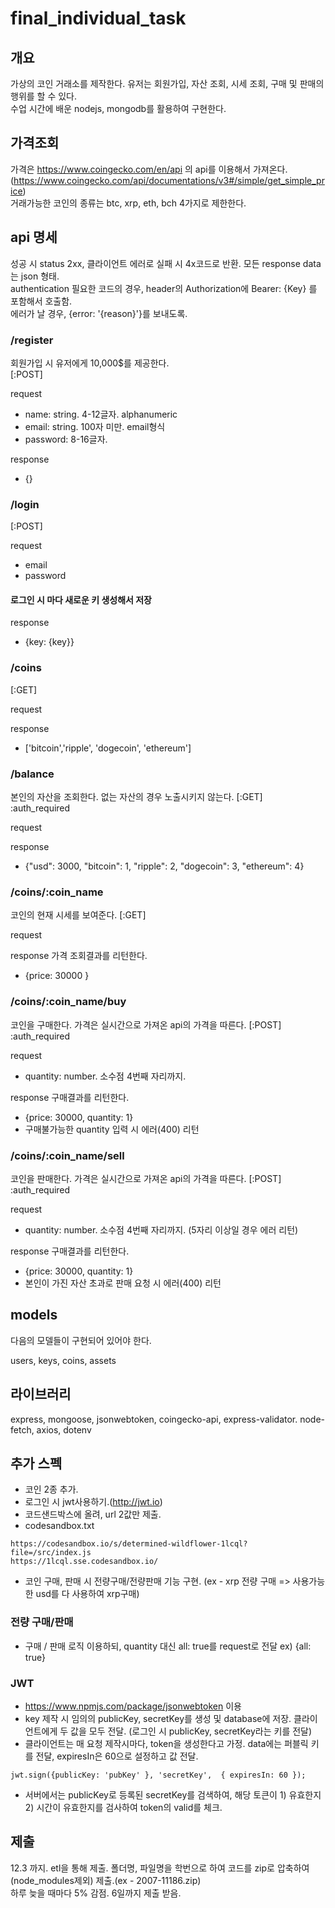 # final_individual_task

## 개요

가상의 코인 거래소를 제작한다. 유저는 회원가입, 자산 조회, 시세 조회, 구매 및 판매의 행위를 할 수 있다.  
수업 시간에 배운 nodejs, mongodb를 활용하여 구현한다.

## 가격조회

가격은 https://www.coingecko.com/en/api 의 api를 이용해서 가져온다. (https://www.coingecko.com/api/documentations/v3#/simple/get_simple_price)  
거래가능한 코인의 종류는 btc, xrp, eth, bch 4가지로 제한한다.


## api 명세

성공 시 status 2xx, 클라이언트 에러로 실패 시 4x코드로 반환.
모든 response data는 json 형태.  
authentication 필요한 코드의 경우, header의 Authorization에 Bearer: {Key} 를 포함해서 호출함.  
에러가 날 경우, {error: '{reason}'}를 보내도록.


### /register
회원가입 시 유저에게 10,000$를 제공한다.  
[:POST]

request

- name: string. 4-12글자. alphanumeric
- email: string. 100자 미만. email형식
- password: 8-16글자.


response
- {}

### /login
[:POST]

request
- email
- password

#### 로그인 시 마다 새로운 키 생성해서 저장

response
- {key: {key}}

### /coins
[:GET]

request


response
- ['bitcoin','ripple', 'dogecoin', 'ethereum']

### /balance
본인의 자산을 조회한다. 없는 자산의 경우 노출시키지 않는다.
[:GET]  
:auth_required


request

response
- {"usd": 3000, "bitcoin": 1, "ripple": 2, "dogecoin": 3, "ethereum": 4}

### /coins/:coin_name
코인의 현재 시세를 보여준다.
[:GET]

request

response
가격 조회결과를 리턴한다.
- {price: 30000 }


### /coins/:coin_name/buy
코인을 구매한다. 가격은 실시간으로 가져온 api의 가격을 따른다.
[:POST]
:auth_required

request
- quantity: number. 소수점 4번째 자리까지.

response
구매결과를 리턴한다.
- {price: 30000, quantity: 1}
- 구매불가능한 quantity 입력 시 에러(400) 리턴

### /coins/:coin_name/sell
코인을 판매한다. 가격은 실시간으로 가져온 api의 가격을 따른다.
[:POST]
:auth_required


request
- quantity: number. 소수점 4번째 자리까지. (5자리 이상일 경우 에러 리턴)


response
구매결과를 리턴한다.
- {price: 30000, quantity: 1}
- 본인이 가진 자산 초과로 판매 요청 시 에러(400) 리턴


## models

다음의 모델들이 구현되어 있어야 한다.

users, keys, coins, assets

## 라이브러리

express, mongoose, jsonwebtoken, coingecko-api, express-validator. node-fetch, axios, dotenv

## 추가 스펙

- 코인 2종 추가.
- 로그인 시 jwt사용하기.(http://jwt.io)
- 코드샌드박스에 올려, url 2값만 제출.
-   codesandbox.txt
```
https://codesandbox.io/s/determined-wildflower-1lcql?file=/src/index.js
https://1lcql.sse.codesandbox.io/
```
- 코인 구매, 판매 시 전량구매/전량판매 기능 구현. (ex - xrp 전량 구매 => 사용가능한 usd를 다 사용하여 xrp구매)

### 전량 구매/판매

- 구매 / 판매 로직 이용하되, quantity 대신 all: true를 request로 전달
  ex) {all: true}

### JWT

- https://www.npmjs.com/package/jsonwebtoken 이용
- key 제작 시 임의의 publicKey, secretKey를 생성 및 database에 저장. 클라이언트에게 두 값을 모두 전달. (로그인 시 publicKey, secretKey라는 키를 전달)
- 클라이언트는 매 요청 제작시마다, token을 생성한다고 가정. data에는 퍼블릭 키를 전달, expiresIn은 60으로 설정하고 값 전달.
```
jwt.sign({publicKey: 'pubKey' }, 'secretKey',  { expiresIn: 60 });
```

- 서버에서는 publicKey로 등록된 secretKey를 검색하여, 해당 토큰이 1) 유효한지 2) 시간이 유효한지를 검사하여 token의 valid를 체크.



## 제출
12.3 까지. etl을 통해 제출.
폴더명, 파일명을 학번으로 하여 코드를 zip로 압축하여(node_modules제외) 제출.(ex - 2007-11186.zip)  
하루 늦을 때마다 5% 감점. 6일까지 제출 받음.  


